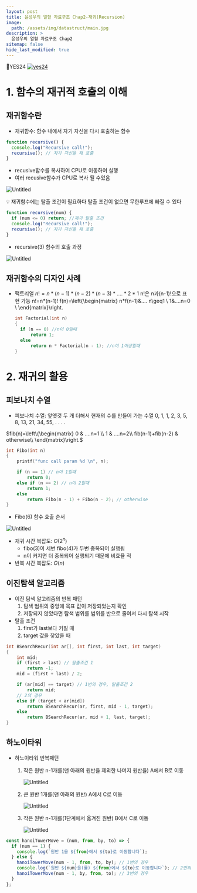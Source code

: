 ```yaml
---
layout: post
title: 윤성우의 열혈 자료구조 Chap2-재귀(Recursion)
image:
  path: /assets/img/datastruct/main.jpg
description: >
  윤성우의 열혈 자료구조 Chap2
sitemap: false
hide_last_modified: true
---
```


📘YES24
[![yes24](/assets/img/datastruct/main.png)](http://www.yes24.com/Product/Goods/6214396)

# 1. 함수의 재귀적 호출의 이해

## 재귀함수란

- 재귀함수: 함수 내에서 자기 자신을 다시 호출하는 함수

```jsx
function recursive() {
  console.log("Recursive call!");
  recursive(); // 자기 자신을 재 호출
}
```

- recusive함수를 복사하여 CPU로 이동하여 실행
- 여러 recusive함수가 CPU로 복사 될 수있음

![Untitled](/assets/img/datastruct/2/2-1.png)

<aside>
💡 재귀함수에는 탈출 조건이 필요하다
탈출 조건이 없으면 무한루프에 빠질 수 있다

</aside>

```jsx
function recursive(num) {
  if (num <= 0) return; //재귀 탈출 조건
  console.log("Recursive call!");
  recursive(); // 자기 자신을 재 호출
}
```

- recursive(3) 함수의 호출 과정

![Untitled](/assets/img/datastruct/2/2-2.png)

## 재귀함수의 디자인 사례

- 팩토리얼
  $n! = n * (n-1)*(n-2)*(n-3)*....*2*1$
  n!은 n과(n-1)!으로 표현 가능
  n!=n\*(n-1)!
  f(n)=\left\{\begin{matrix}
  n\*f(n-1)&.... n\geq1 \\
  1&....n=0 \\
  \end{matrix}\right.
  ```c
  int Factorial(int n)
  {
  	if (n == 0) //n이 0일때
  		return 1;
  	else
  		return n * Factorial(n - 1); //n이 1이상일때
  }
  ```

# 2. 재귀의 활용

## 피보나치 수열

- 피보나치 수열: 앞엣것 두 개 더해서 현재의 수를 만들어 가는 수열
  0, 1, 1, 2, 3, 5, 8, 13, 21, 34, 55, . . . .

$fib(n)=\left\{\begin{matrix}
0 & ....n=1 \\
1 &  ....n=2\\
fib(n-1)+fib(n-2) &  otherwise\\
\end{matrix}\right.$

```c
int Fibo(int n)
{
	printf("func call param %d \n", n);

	if (n == 1) // n이 1일때
		return 0;
	else if (n == 2) // n이 2일때
		return 1;
	else
		return Fibo(n - 1) + Fibo(n - 2); // otherwise
}
```

- Fibo(6) 함수 호출 순서

![Untitled](/assets/img/datastruct/2/2-3.png)

- 재귀 시간 복잡도: $O(2^n)$
  - fibo(3)이 세번 fibo(4)가 두번 중복되어 실행됨
  - n이 커지면 더 중복되어 실행되기 때문에 비효율 적
- 반복 시간 복잡도: $O(n)$

## 이진탐색 알고리즘

- 이진 탐색 알고리즘의 반복 패턴
  1. 탐색 범위의 중앙에 목표 값이 저장되었는지 확인
  2. 저장되지 않았다면 탐색 범위를 범위를 반으로 줄여서 다시 탐색 시작
- 탈출 조건
  1. first가 last보다 커질 때
  2. target 값을 찾았을 때

```c
int BSearchRecur(int ar[], int first, int last, int target)
{
	int mid;
	if (first > last) // 탈출조건 1
		return -1;
	mid = (first + last) / 2;

	if (ar[mid] == target) // 1번의 경우, 탈출조건 2
		return mid;
	// 2의 경우
	else if (target < ar[mid])
		return BSearchRecur(ar, first, mid - 1, target);
	else
		return BSearchRecur(ar, mid + 1, last, target);
}
```

## 하노이타워

- 하노이타워 반복패턴

  1. 작은 원반 n-1개를(맨 아래의 원반을 제외한 나머지 원반을) A에서 B로 이동

     ![Untitled](/assets/img/datastruct/2/2-4.png)

  2. 큰 원반 1개를(맨 아래의 원반) A에서 C로 이동

     ![Untitled](/assets/img/datastruct/2/2-5.png)

  3. 작은 원반 n-1개를(1단계에서 옮겨진 원반) B에서 C로 이동

     ![Untitled](/assets/img/datastruct/2/2-6.png)

```jsx
const hanoiTowerMove = (num, from, by, to) => {
  if (num == 1) {
    console.log(`원반 1을 ${from}에서 ${to}로 이동합니다`);
  } else {
    hanoiTowerMove(num - 1, from, to, by); // 1번의 경우
    console.log(`원반 ${num}을(를) ${from}에서 ${to}로 이동합니다`); // 2번의 경우
    hanoiTowerMove(num - 1, by, from, to); // 3번의 경우
  }
};
```
